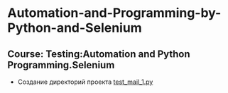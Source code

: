 # Automation-and-Programming-by-Python-and-Selenium
## Course: Testing:Automation and Python Programming.Selenium

- Создание директорий проекта [test_mail_1.py](https://github.com/lambotik/Project-Course-Selenium/blob/main/tests/test_mail_1.py)
